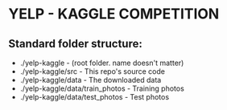 YELP - KAGGLE COMPETITION
=========================


Standard folder structure:
-------------------------
- ./yelp-kaggle - (root folder. name doesn't matter)
- ./yelp-kaggle/src - This repo's source code
- ./yelp-kaggle/data - The downloaded data
- ./yelp-kaggle/data/train_photos - Training photos
- ./yelp-kaggle/data/test_photos - Test photos

